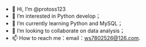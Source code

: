 - 👋 Hi, I’m @protoss123
- 👀 I’m interested in Python develop；
- 🌱 I’m currently learning Python and MySQL；
- 💞️ I’m looking to collaborate on data analysis；
- 📫 How to reach me：email：ws7802526@126.com.

<!---
protoss123/protoss123 is a ✨ special ✨ repository because its `README.md` (this file) appears on your GitHub profile.
You can click the Preview link to take a look at your changes.
--->
